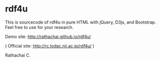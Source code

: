 # rdf4u
This is sourcecode of rdf4u in pure HTML with jQuery, D3js, and Bootstrap.
Feel free to use for your research.

Demo site: http://rathachai.github.io/rdf4u/

( Official site: http://rc.lodac.nii.ac.jp/rdf4u/ )

Rathachai C.
